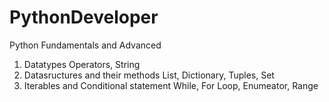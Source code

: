 # PythonDeveloper
Python Fundamentals and Advanced
1) Datatypes
    Operators, String
2) Datasructures and their methods
    List, Dictionary, Tuples, Set
3) Iterables and Conditional statement
    While, For Loop, Enumeator, Range
